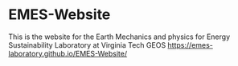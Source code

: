 # EMES-Website
This is the website for the Earth Mechanics and physics for Energy Sustainability Laboratory at Virginia Tech GEOS
https://emes-laboratory.github.io/EMES-Website/
